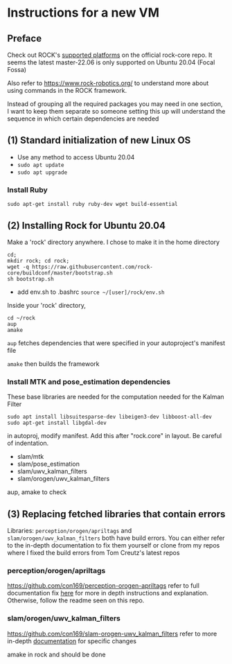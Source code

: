 # Instructions for a new VM 

## Preface
Check out ROCK's [supported platforms](https://github.com/rock-core/rock-osdeps-package_set?tab=readme-ov-file) on the official rock-core repo. It seems the latest master-22.06 is only supported on Ubuntu 20.04 (Focal Fossa)

Also refer to https://www.rock-robotics.org/ to understand more about using commands in the ROCK framework.

Instead of grouping all the required packages you may need in one section, I want to keep them separate so someone setting this up will understand the sequence in which certain dependencies are needed

## (1) Standard initialization of new Linux OS
- Use any method to access Ubuntu 20.04
- `sudo apt update`
- `sudo apt upgrade`

### Install Ruby
`sudo apt-get install ruby ruby-dev wget build-essential`

## (2) Installing Rock for Ubuntu 20.04 
Make a 'rock' directory anywhere. I chose to make it in the home directory
``` shell
cd;
mkdir rock; cd rock;
wget -q https://raw.githubusercontent.com/rock-core/buildconf/master/bootstrap.sh
sh bootstrap.sh
```
- add env.sh to .bashrc
`source ~/[user]/rock/env.sh`

Inside your 'rock' directory,
```shell
cd ~/rock
aup
amake
```
`aup` fetches dependencies that were specified in your autoproject's manifest file

`amake` then builds the framework

### Install MTK and pose_estimation dependencies
These base libraries are needed for the computation needed for the Kalman Filter
```shell
sudo apt install libsuitesparse-dev libeigen3-dev libboost-all-dev
sudo apt-get install libgdal-dev
```


 in autoproj, modify manifest. Add this after "rock.core" in layout.
Be careful of indentation.
- slam/mtk
- slam/pose_estimation
- slam/uwv_kalman_filters
- slam/orogen/uwv_kalman_filters

aup, amake to check

## (3) Replacing fetched libraries that contain errors
Libraries: `perception/orogen/apriltags` and `slam/orogen/uwv_kalman_filters` both have build errors.
You can either refer to the in-depth documentation to fix them yourself or clone from my repos where I fixed the build errors from Tom Creutz's latest repos
### perception/orogen/apriltags
https://github.com/con169/perception-orogen-apriltags
refer to full documentation fix [here](In-Depth/opencv_apriltags.md) for more in depth instructions and explanation. Otherwise, follow the readme seen on this repo.

### slam/orogen/uwv_kalman_filters
https://github.com/con169/slam-orogen-uwv_kalman_filters
refer to more in-depth [documentation](In-Depth/orogen_uwv_kalman_filters.md) for specific changes

amake in rock and should be done
